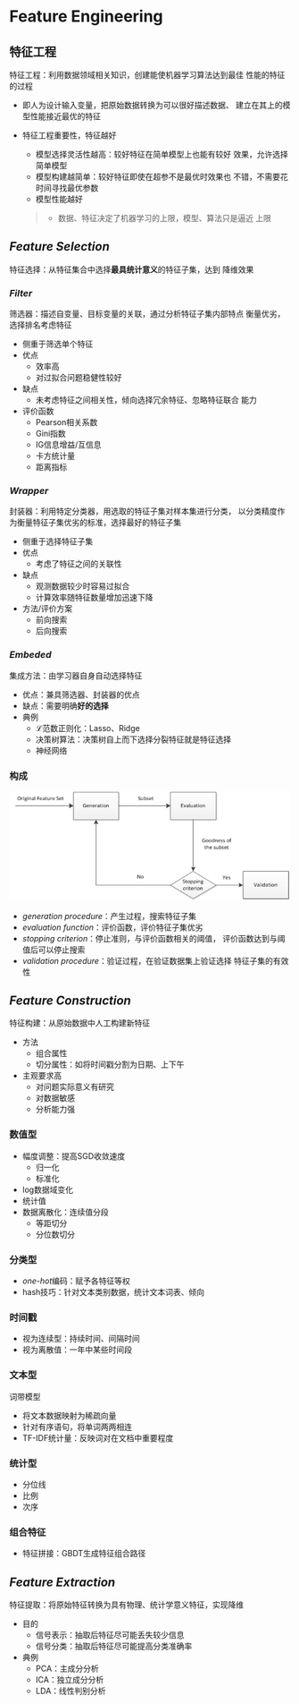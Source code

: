 #	Feature Engineering

##	特征工程

特征工程：利用数据领域相关知识，创建能使机器学习算法达到最佳
性能的特征的过程

-	即人为设计输入变量，把原始数据转换为可以很好描述数据、
	建立在其上的模型性能接近最优的特征

-	特征工程重要性，特征越好
	-	模型选择灵活性越高：较好特征在简单模型上也能有较好
		效果，允许选择简单模型
	-	模型构建越简单：较好特征即使在超参不是最优时效果也
		不错，不需要花时间寻找最优参数
	-	模型性能越好

	> - 数据、特征决定了机器学习的上限，模型、算法只是逼近
		上限

##	*Feature Selection*

特征选择：从特征集合中选择**最具统计意义**的特征子集，达到
降维效果

###	*Filter*

筛选器：描述自变量、目标变量的关联，通过分析特征子集内部特点
衡量优劣，选择排名考虑特征

-	侧重于筛选单个特征
-	优点
	-	效率高
	-	对过拟合问题稳健性较好
-	缺点
	-	未考虑特征之间相关性，倾向选择冗余特征、忽略特征联合
		能力
-	评价函数
	-	Pearson相关系数
	-	Gini指数
	-	IG信息增益/互信息
	-	卡方统计量
	-	距离指标

###	*Wrapper*

封装器：利用特定分类器，用选取的特征子集对样本集进行分类，
以分类精度作为衡量特征子集优劣的标准，选择最好的特征子集

-	侧重于选择特征子集
-	优点
	-	考虑了特征之间的关联性
-	缺点
	-	观测数据较少时容易过拟合
	-	计算效率随特征数量增加迅速下降
-	方法/评价方案
	-	前向搜索
	-	后向搜索

###	*Embeded*

集成方法：由学习器自身自动选择特征

-	优点：兼具筛选器、封装器的优点
-	缺点：需要明确**好的选择**
-	典例
	-	$\mathcal{L}$范数正则化：Lasso、Ridge
	-	决策树算法：决策树自上而下选择分裂特征就是特征选择
	-	神经网络

###	构成

![feature_selection_procedure](imgs/feature_selection_procedure.png)

-	*generation procedure*：产生过程，搜索特征子集
-	*evaluation function*：评价函数，评价特征子集优劣
-	*stopping criterion*：停止准则，与评价函数相关的阈值，
	评价函数达到与阈值后可以停止搜索
-	*validation procedure*：验证过程，在验证数据集上验证选择
	特征子集的有效性

##	*Feature Construction*

特征构建：从原始数据中人工构建新特征

-	方法
	-	组合属性
	-	切分属性：如将时间戳分割为日期、上下午
-	主观要求高
	-	对问题实际意义有研究
	-	对数据敏感
	-	分析能力强

###	数值型

-	幅度调整：提高SGD收敛速度
	-	归一化
	-	标准化
-	log数据域变化
-	统计值
-	数据离散化：连续值分段
	-	等距切分
	-	分位数切分

###	分类型

-	*one-hot*编码：赋予各特征等权
-	hash技巧：针对文本类别数据，统计文本词表、倾向

###	时间戳

-	视为连续型：持续时间、间隔时间
-	视为离散值：一年中某些时间段

###	文本型

词带模型

-	将文本数据映射为稀疏向量
-	针对有序语句，将单词两两相连
-	TF-IDF统计量：反映词对在文档中重要程度

###	统计型

-	分位线
-	比例
-	次序

###	组合特征

-	特征拼接：GBDT生成特征组合路径

##	*Feature Extraction*

特征提取：将原始特征转换为具有物理、统计学意义特征，实现降维

-	目的
	-	信号表示：抽取后特征尽可能丢失较少信息
	-	信号分类：抽取后特征尽可能提高分类准确率
-	典例
	-	PCA：主成分分析
	-	ICA：独立成分分析
	-	LDA：线性判别分析






